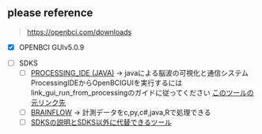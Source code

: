 ## please reference

> https://openbci.com/downloads


- [x] OPENBCI GUIv5.0.9
<!-- -[x] CYTON DONGLE DRIVERS -- >
<!-- - [x] FIRMWARE
このコードのバージョンは、OpenBCIボードにすでにアップロードされています。ただし、変更したコードをOpenBCIボードに簡単にアップロード(改造)できます。自由に掘り下げ、設定を調整し、特定のバイオハッキングのニーズに合わせてファームウェアを最適化してください！ -->
- [ ] SDKS
	- [ ] [PROCESSING_IDE (JAVA)](https://github.com/OpenBCI/OpenBCI_GUI) -> javaによる脳波の可視化と通信システム ProcessingIDEからOpenBCIGUIを実行するにはlink_gui_run_from_processingのガイドに従ってください [このツールの元リンク先](https://processing.org/download)
	- [ ] [BRAINFLOW](https://docs.openbci.com/ForDevelopers/SoftwareDevelopment/) -> 計測データをc,py,c#,java,Rで処理できる
	- [ ] [SDKSの説明とSDKS以外に代替できるツール](https://docs.openbci.com/Software/SoftwareLanding/)
<!-- - [x] "THE ULTRACORTEX" (3D-PRINTED EEG HEADSET) -->

